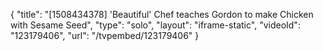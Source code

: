 {
    "title": "[1508434378] 'Beautiful' Chef teaches Gordon to make Chicken with Sesame Seed",
    "type": "solo",
    "layout": "iframe-static",
    "videoId": "123179406",
    "url": "\/tvpembed\/123179406"
}